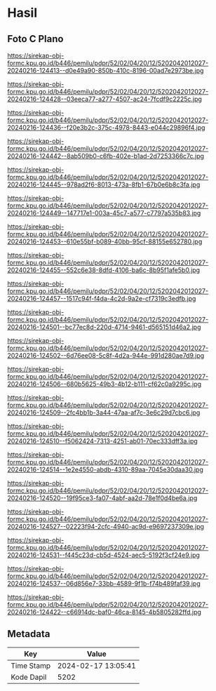 # Hasil

## Foto C Plano

https://sirekap-obj-formc.kpu.go.id/b446/pemilu/pdpr/52/02/04/20/12/5202042012027-20240216-124413--d0e49a90-850b-410c-8196-00ad7e2973be.jpg

https://sirekap-obj-formc.kpu.go.id/b446/pemilu/pdpr/52/02/04/20/12/5202042012027-20240216-124428--03eeca77-a277-4507-ac24-7fcdf9c2225c.jpg

https://sirekap-obj-formc.kpu.go.id/b446/pemilu/pdpr/52/02/04/20/12/5202042012027-20240216-124436--f20e3b2c-375c-4978-8443-e044c29896f4.jpg

https://sirekap-obj-formc.kpu.go.id/b446/pemilu/pdpr/52/02/04/20/12/5202042012027-20240216-124442--8ab509b0-c6fb-402e-b1ad-2d7253366c7c.jpg

https://sirekap-obj-formc.kpu.go.id/b446/pemilu/pdpr/52/02/04/20/12/5202042012027-20240216-124445--978ad2f6-8013-473a-8fb1-67b0e6b8c3fa.jpg

https://sirekap-obj-formc.kpu.go.id/b446/pemilu/pdpr/52/02/04/20/12/5202042012027-20240216-124449--147717e1-003a-45c7-a577-c7797a535b83.jpg

https://sirekap-obj-formc.kpu.go.id/b446/pemilu/pdpr/52/02/04/20/12/5202042012027-20240216-124453--610e55bf-b089-40bb-95cf-88155e652780.jpg

https://sirekap-obj-formc.kpu.go.id/b446/pemilu/pdpr/52/02/04/20/12/5202042012027-20240216-124455--552c6e38-8dfd-4106-ba6c-8b95f1afe5b0.jpg

https://sirekap-obj-formc.kpu.go.id/b446/pemilu/pdpr/52/02/04/20/12/5202042012027-20240216-124457--1517c94f-f4da-4c2d-9a2e-cf7319c3edfb.jpg

https://sirekap-obj-formc.kpu.go.id/b446/pemilu/pdpr/52/02/04/20/12/5202042012027-20240216-124501--bc77ec8d-220d-4714-9461-d565151d46a2.jpg

https://sirekap-obj-formc.kpu.go.id/b446/pemilu/pdpr/52/02/04/20/12/5202042012027-20240216-124502--6d76ee08-5c8f-4d2a-944e-991d280ae7d9.jpg

https://sirekap-obj-formc.kpu.go.id/b446/pemilu/pdpr/52/02/04/20/12/5202042012027-20240216-124506--680b5625-49b3-4b12-b111-cf62c0a9295c.jpg

https://sirekap-obj-formc.kpu.go.id/b446/pemilu/pdpr/52/02/04/20/12/5202042012027-20240216-124509--2fc4bb1b-3a44-47aa-af7c-3e6c29d7cbc6.jpg

https://sirekap-obj-formc.kpu.go.id/b446/pemilu/pdpr/52/02/04/20/12/5202042012027-20240216-124510--f5062424-7313-4251-ab01-70ec333dff3a.jpg

https://sirekap-obj-formc.kpu.go.id/b446/pemilu/pdpr/52/02/04/20/12/5202042012027-20240216-124514--1e2e4550-abdb-4310-89aa-7045e30daa30.jpg

https://sirekap-obj-formc.kpu.go.id/b446/pemilu/pdpr/52/02/04/20/12/5202042012027-20240216-124520--19f95ce3-fa07-4abf-aa2d-78e1f0d4be6a.jpg

https://sirekap-obj-formc.kpu.go.id/b446/pemilu/pdpr/52/02/04/20/12/5202042012027-20240216-124527--02223f94-2cfc-4940-ac9d-e9697237309e.jpg

https://sirekap-obj-formc.kpu.go.id/b446/pemilu/pdpr/52/02/04/20/12/5202042012027-20240216-124531--f445c23d-cb5d-4524-aec5-5192f3cf24e9.jpg

https://sirekap-obj-formc.kpu.go.id/b446/pemilu/pdpr/52/02/04/20/12/5202042012027-20240216-124537--06d856e7-33bb-4589-9f1b-f74b489faf39.jpg

https://sirekap-obj-formc.kpu.go.id/b446/pemilu/pdpr/52/02/04/20/12/5202042012027-20240216-124422--c66914dc-baf0-46ca-8145-4b5805282ffd.jpg


## Metadata

| Key        | Value               |
| ---------- | ------------------- |
| Time Stamp | 2024-02-17 13:05:41 |
| Kode Dapil | 5202                |



